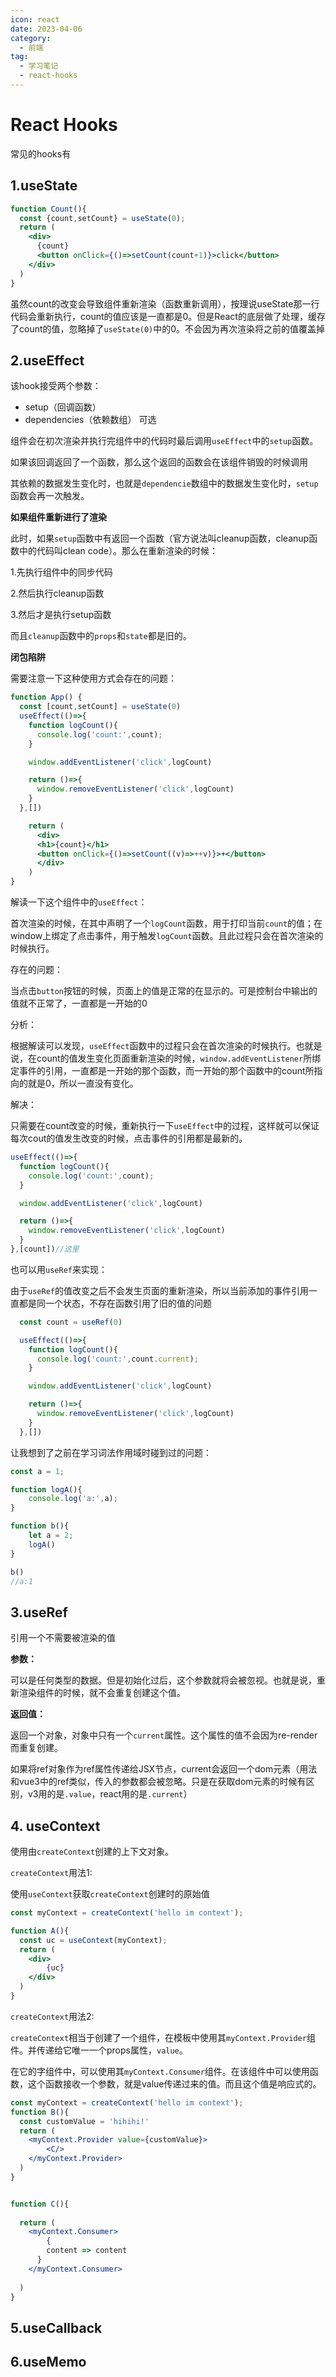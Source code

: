 ```yaml
---
icon: react
date: 2023-04-06
category:
  - 前端
tag:
  - 学习笔记
  - react-hooks
---
```


# React Hooks

常见的hooks有

## 1.useState

```jsx
function Count(){
  const {count,setCount} = useState(0);
  return (
    <div>
      {count}
      <button onClick={()=>setCount(count+1)}>click</button>
    </div>
  )
}
```
虽然count的改变会导致组件重新渲染（函数重新调用），按理说useState那一行代码会重新执行，count的值应该是一直都是0。但是React的底层做了处理，缓存了count的值，忽略掉了`useState(0)`中的0。不会因为再次渲染将之前的值覆盖掉


## 2.useEffect

该hook接受两个参数：

- setup（回调函数）
- dependencies（依赖数组） 可选

组件会在初次渲染并执行完组件中的代码时最后调用`useEffect`中的`setup`函数。

如果该回调返回了一个函数，那么这个返回的函数会在该组件销毁的时候调用

其依赖的数据发生变化时，也就是`dependencie`数组中的数据发生变化时，`setup`函数会再一次触发。

**如果组件重新进行了渲染**

此时，如果`setup`函数中有返回一个函数（官方说法叫cleanup函数，cleanup函数中的代码叫clean code）。那么在重新渲染的时候：

1.先执行组件中的同步代码

2.然后执行cleanup函数

3.然后才是执行setup函数

而且`cleanup`函数中的`props`和`state`都是旧的。

**闭包陷阱**

需要注意一下这种使用方式会存在的问题：

```jsx
function App() {
  const [count,setCount] = useState(0)
  useEffect(()=>{
    function logCount(){
      console.log('count:',count);
    }

    window.addEventListener('click',logCount)

    return ()=>{
      window.removeEventListener('click',logCount)
    }
  },[])

	return (
	  <div>
      <h1>{count}</h1>
      <button onClick={()=>setCount((v)=>++v)}>+</button>
	  </div>
	)
}
```

解读一下这个组件中的`useEffect`：

首次渲染的时候，在其中声明了一个`logCount`函数，用于打印当前`count`的值；在window上绑定了点击事件，用于触发`logCount`函数。且此过程只会在首次渲染的时候执行。

存在的问题：

当点击`button`按钮的时候，页面上的值是正常的在显示的。可是控制台中输出的值就不正常了，一直都是一开始的0

分析：

根据解读可以发现，`useEffect`函数中的过程只会在首次渲染的时候执行。也就是说，在count的值发生变化页面重新渲染的时候，`window.addEventListener`所绑定事件的引用，一直都是一开始的那个函数，而一开始的那个函数中的count所指向的就是0，所以一直没有变化。



解决：

只需要在count改变的时候，重新执行一下`useEffect`中的过程，这样就可以保证每次cout的值发生改变的时候，点击事件的引用都是最新的。

```jsx
useEffect(()=>{
  function logCount(){
    console.log('count:',count);
  }

  window.addEventListener('click',logCount)

  return ()=>{
    window.removeEventListener('click',logCount)
  }
},[count])//这里
```

也可以用`useRef`来实现：

由于`useRef`的值改变之后不会发生页面的重新渲染，所以当前添加的事件引用一直都是同一个状态，不存在函数引用了旧的值的问题

```jsx
  const count = useRef(0)

  useEffect(()=>{
    function logCount(){
      console.log('count:',count.current);
    }

    window.addEventListener('click',logCount)

    return ()=>{
      window.removeEventListener('click',logCount)
    }
  },[])

```


让我想到了之前在学习词法作用域时碰到过的问题：

```js
const a = 1;

function logA(){
    console.log('a:',a);
}

function b(){
    let a = 2;
    logA()
}

b()
//a:1
```





## 3.useRef

引用一个不需要被渲染的值

**参数：**

可以是任何类型的数据。但是初始化过后，这个参数就将会被忽视。也就是说，重新渲染组件的时候，就不会重复创建这个值。

**返回值：**

返回一个对象，对象中只有一个`current`属性。这个属性的值不会因为re-render而重复创建。

如果将ref对象作为ref属性传递给JSX节点，current会返回一个dom元素（用法和vue3中的ref类似，传入的参数都会被忽略。只是在获取dom元素的时候有区别，v3用的是`.value`，react用的是`.current`）

## 4. useContext

使用由`createContext`创建的上下文对象。

`createContext`用法1:

使用`useContext`获取`createContext`创建时的原始值

```jsx
const myContext = createContext('hello im context');

function A(){
  const uc = useContext(myContext);
  return (
  	<div>
    	{uc}
    </div>
  )
}
```

`createContext`用法2:

`createContext`相当于创建了一个组件，在模板中使用其`myContext.Provider`组件。并传递给它唯一一个props属性，`value`。

在它的字组件中，可以使用其`myContext.Consumer`组件。在该组件中可以使用函数，这个函数接收一个参数，就是value传递过来的值。而且这个值是响应式的。

```jsx
const myContext = createContext('hello im context');
function B(){
  const customValue = 'hihihi!'
  return (
  	<myContext.Provider value={customValue}>
    	<C/>
    </myContext.Provider>
  )
}


function C(){
  
  return (
  	<myContext.Consumer>
    	{
        content => content
      }
    </myContext.Consumer>
  
  )
}
```



## 5.useCallback





## 6.useMemo
